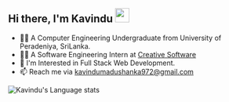 ## Hi there, I'm Kavindu <img src="https://github.com/TheDudeThatCode/TheDudeThatCode/blob/master/Assets/Hi.gif" width="29px"> 


- 👨‍🎓 A Computer Engineering Undergraduate from University of Peradeniya, SriLanka.
- 👨‍💻 A Software Engineering Intern at [Creative Software](https://www.creativesoftware.com)
- 🌱 I'm Interested in Full Stack Web Development.
- 📫 Reach me via [kavindumadushanka972@gmail.com](mailto:kavindumadushanka972@gmail.com)

![Kavindu's Language stats](https://github-readme-stats-eight-theta.vercel.app/api/top-langs/?username=kavindumadushanka972&layout=compact&langs_count=8&hide_border=true&theme=dark)

